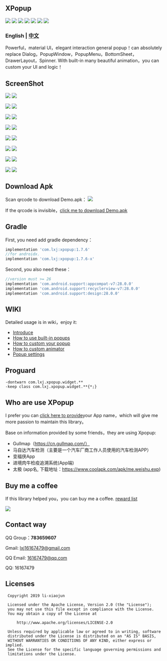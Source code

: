 ## XPopup
![](https://api.bintray.com/packages/li-xiaojun/jrepo/xpopup/images/download.svg)  ![](https://img.shields.io/badge/platform-android-blue.svg)  ![](https://img.shields.io/badge/author-li--xiaojun-brightgreen.svg) ![](https://img.shields.io/badge/compileSdkVersion-26-blue.svg) ![](https://img.shields.io/badge/minSdkVersion-15-blue.svg) ![](https://img.shields.io/hexpm/l/plug.svg)
![](screenshot/logo.png)

### English | [中文]()

Powerful，material UI，elegant interaction general popup！can absolutely replace Dialog，PopupWindow，PopupMenu，BottomSheet，DrawerLayout，Spinner. With built-in many beautiful animation，you can custom your UI and logic！


## ScreenShot

![](screenshot/preview.gif) ![](screenshot/preview_bottom.gif)

![](screenshot/preview_attach.gif) ![](screenshot/preview_drawer.gif)

![](screenshot/bottom_edit.gif) ![](screenshot/fullscreen.gif) 

![](screenshot/horizontal_attach.gif) ![](screenshot/preview_part.gif) 

![](screenshot/image_viewer1.gif) ![](screenshot/image_viewer2.gif) 

![](screenshot/image_viewer3.gif) ![](screenshot/preview2.gif) 

![](screenshot/preview3.gif) ![](screenshot/preview4.gif)

![](screenshot/comment_edit.gif) ![](screenshot/bottom_pager.gif)



## Download Apk

Scan qrcode to download Demo.apk：
![](screenshot/download.png)

If the qrcode is invisible，[click me to download Demo.apk](https://fir.im/2q63)



## Gradle

First, you need add gradle dependency：
```groovy
implementation 'com.lxj:xpopup:1.7.6'
//for androidx.
implementation 'com.lxj:xpopup:1.7.6-x'
```

Second, you also need these：
```groovy
//version must >= 26
implementation 'com.android.support:appcompat-v7:28.0.0'
implementation 'com.android.support:recyclerview-v7:28.0.0'
implementation 'com.android.support:design:28.0.0'
```



## WIKI

Detailed usage is in wiki，enjoy it:
- [Introduce](https://github.com/li-xiaojun/XPopup/wiki/1.-%E4%BB%8B%E7%BB%8D)
- [How to use built-in popups](https://github.com/li-xiaojun/XPopup/wiki/2.-%E5%86%85%E7%BD%AE%E7%9A%84%E5%BC%B9%E7%AA%97%E5%AE%9E%E7%8E%B0)
- [How to custom your popup](https://github.com/li-xiaojun/XPopup/wiki/3.-%E8%87%AA%E5%AE%9A%E4%B9%89%E5%BC%B9%E7%AA%97)
- [How to custom animator](https://github.com/li-xiaojun/XPopup/wiki/4.-%E8%87%AA%E5%AE%9A%E4%B9%89%E5%8A%A8%E7%94%BB)
- [Popup settings](https://github.com/li-xiaojun/XPopup/wiki/5.-%E5%B8%B8%E7%94%A8%E8%AE%BE%E7%BD%AE)



## Proguard

```
-dontwarn com.lxj.xpopup.widget.**
-keep class com.lxj.xpopup.widget.**{*;}
```



## Who are use XPopup

I prefer you can [click here to provide](https://github.com/li-xiaojun/XPopup/issues/93)your App name，which will give me more passion to maintain this library。

Base on information provided by some friends，they are using Xpopup:
- Gullmap（https://cn.gullmap.com/）
- 马自达汽车检测（主要是一个汽车厂商工作人员使用的汽车检测APP）
- 变福侠App
- 进境肉牛检疫追溯系统(App端)
- 太极 (app名, 下载地址：https://www.coolapk.com/apk/me.weishu.exp)



## Buy me a coffee

If this library helped you，you can buy me a coffee. [reward list](https://github.com/li-xiaojun/XPopup/blob/master/reward-list.md)

![](screenshot/pay.png)



## Contact way

QQ Group：**783659607**

Gmail: lxj16167479@gmail.com

QQ Email: 16167479@qq.com

QQ: 16167479



## Licenses

```
 Copyright 2019 li-xiaojun

 Licensed under the Apache License, Version 2.0 (the "License");
 you may not use this file except in compliance with the License.
 You may obtain a copy of the License at

     http://www.apache.org/licenses/LICENSE-2.0

 Unless required by applicable law or agreed to in writing, software
 distributed under the License is distributed on an "AS IS" BASIS,
 WITHOUT WARRANTIES OR CONDITIONS OF ANY KIND, either express or implied.
 See the License for the specific language governing permissions and
 limitations under the License.
```